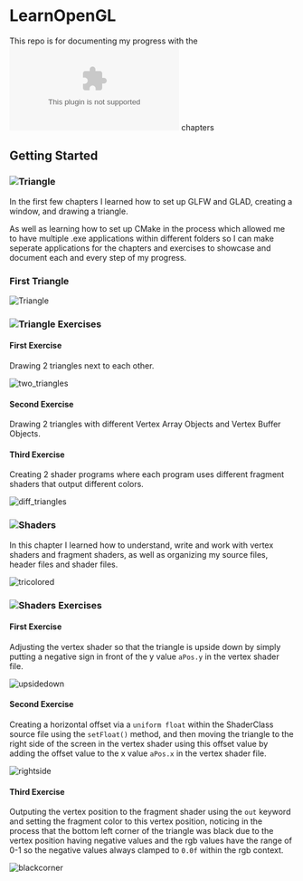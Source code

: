 # LearnOpenGL

This repo is for documenting my progress with the ![LearnOpenGL](learnopengl.com) chapters

## Getting Started

### ![Triangle](./1-Getting-Started/Hello-Triangle/)

In the first few chapters I learned how to set up GLFW and GLAD, creating a window, and drawing a triangle.

As well as learning how to set up CMake in the process which allowed me to have multiple .exe applications within different folders so I can make seperate applications for the chapters and exercises to showcase and document each and every step of my progress.

### First Triangle

![Triangle](./Progress/first_triangle.png)

### ![Triangle Exercises](./1-Getting-Started/Hello-Triangle/Exercises/)

#### **First Exercise**

Drawing 2 triangles next to each other.

![two_triangles](./Progress/two_triangles.png)

#### **Second Exercise**

Drawing 2 triangles with different Vertex Array Objects and Vertex Buffer Objects.

#### **Third Exercise**

Creating 2 shader programs where each program uses different fragment shaders that output different colors.

![diff_triangles](./Progress/different_triangles.png)

### ![Shaders](./1-Getting-Started/Shaders/)

In this chapter I learned how to understand, write and work with vertex shaders and fragment shaders, as well as organizing my source files, header files and shader files.

![tricolored](./Progress/tricolored_triangle.png)

### ![Shaders Exercises](./1-Getting-Started/Shaders/Exercise/)

#### **First Exercise**

Adjusting the vertex shader so that the triangle is upside down by simply putting a negative sign in front of the y value `aPos.y` in the vertex shader file.

![upsidedown](./Progress/upsidedown.png)

#### **Second Exercise**

Creating a horizontal offset via a `uniform float` within the ShaderClass source file using the `setFloat()` method, and then moving the triangle to the right side of the screen in the vertex shader using this offset value by adding the offset value to the x value `aPos.x` in the vertex shader file.

![rightside](./Progress/rightside.png)

#### **Third Exercise**

Outputing the vertex position to the fragment shader using the `out` keyword and setting the fragment color to this vertex position, noticing in the process that the bottom left corner of the triangle was black due to the vertex position having negative values and the rgb values have the range of 0-1 so the negative values always clamped to `0.0f` within the rgb context.

![blackcorner](./Progress/blackcorner.png)
